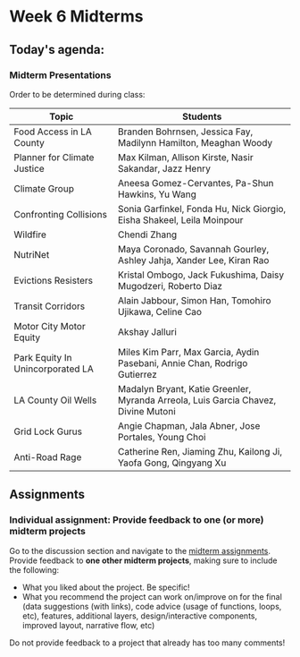 # Week 6 Midterms

## Today's agenda:

### Midterm Presentations

Order to be determined during class:

Topic | Students
--|--
Food Access in LA County | Branden Bohrnsen, Jessica Fay, Madilynn Hamilton, Meaghan Woody
Planner for Climate Justice | Max Kilman, Allison Kirste, Nasir Sakandar, Jazz Henry
Climate Group | Aneesa Gomez-Cervantes, Pa-Shun Hawkins, Yu Wang
Confronting Collisions | Sonia Garfinkel, Fonda Hu, Nick Giorgio, Eisha Shakeel, Leila Moinpour
Wildfire | Chendi Zhang
NutriNet | Maya Coronado, Savannah Gourley, Ashley Jahja, Xander Lee, Kiran Rao
Evictions Resisters | Kristal Ombogo, Jack Fukushima, Daisy Mugodzeri, Roberto Diaz
Transit Corridors | Alain Jabbour, Simon Han, Tomohiro Ujikawa, Celine Cao
Motor City Motor Equity | Akshay Jalluri
Park Equity In Unincorporated LA | Miles Kim Parr, Max Garcia, Aydin Pasebani, Annie Chan, Rodrigo Gutierrez
LA County Oil Wells | Madalyn Bryant, Katie Greenler, Myranda Arreola, Luis Garcia Chavez, Divine Mutoni
Grid Lock Gurus | Angie Chapman, Jala Abner, Jose Portales, Young Choi
Anti-Road Rage | Catherine Ren, Jiaming Zhu, Kailong Ji, Yaofa Gong, Qingyang Xu

## Assignments

### Individual assignment: Provide feedback to one (or more) midterm projects

Go to the discussion section and navigate to the [midterm assignments](https://github.com/cgiamarino9/25W-UP221/discussions/9). Provide feedback to **one other midterm projects**, making sure to include the following:

- What you liked about the project. Be specific!
- What you recommend the project can work on/improve on for the final (data suggestions (with links), code advice (usage of functions, loops, etc), features, additional layers, design/interactive components, improved layout, narrative flow, etc)

Do not provide feedback to a project that already has too many comments!
